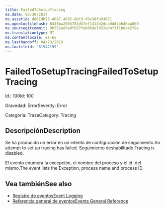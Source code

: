 ```yaml
---
title: FailedToSetupTracing
ms.date: 03/30/2017
ms.assetid: dd61db93-4687-4832-8dc9-99e38fa83671
ms.openlocfilehash: 8448ba2055783d57ef1413d2dca0d84b646ba869
ms.sourcegitcommit: 9b552addadfb57fab0b9e7852ed4f1f1b8a42f8e
ms.translationtype: MT
ms.contentlocale: es-ES
ms.lasthandoff: 04/23/2019
ms.locfileid: "61942199"
---
```

# <a name="failedtosetuptracing"></a><span data-ttu-id="8adb8-102">FailedToSetupTracing</span><span class="sxs-lookup"><span data-stu-id="8adb8-102">FailedToSetupTracing</span></span>
<span data-ttu-id="8adb8-103">Id.: 100</span><span class="sxs-lookup"><span data-stu-id="8adb8-103">Id: 100</span></span>  
  
 <span data-ttu-id="8adb8-104">Gravedad: Error</span><span class="sxs-lookup"><span data-stu-id="8adb8-104">Severity: Error</span></span>  
  
 <span data-ttu-id="8adb8-105">Categoría: Traza</span><span class="sxs-lookup"><span data-stu-id="8adb8-105">Category: Tracing</span></span>  
  
## <a name="description"></a><span data-ttu-id="8adb8-106">Descripción</span><span class="sxs-lookup"><span data-stu-id="8adb8-106">Description</span></span>  
 <span data-ttu-id="8adb8-107">Se ha producido un error en un intento de configuración de seguimiento.</span><span class="sxs-lookup"><span data-stu-id="8adb8-107">An attempt to set up tracing has failed.</span></span> <span data-ttu-id="8adb8-108">Seguimiento deshabilitado.</span><span class="sxs-lookup"><span data-stu-id="8adb8-108">Tracing is disabled.</span></span>  
  
 <span data-ttu-id="8adb8-109">El evento enumera la excepción, el nombre del proceso y el id. del mismo.</span><span class="sxs-lookup"><span data-stu-id="8adb8-109">The event lists the Exception, process name and process ID.</span></span>  
  
## <a name="see-also"></a><span data-ttu-id="8adb8-110">Vea también</span><span class="sxs-lookup"><span data-stu-id="8adb8-110">See also</span></span>

- [<span data-ttu-id="8adb8-111">Registro de eventos</span><span class="sxs-lookup"><span data-stu-id="8adb8-111">Event Logging</span></span>](../../../../../docs/framework/wcf/diagnostics/event-logging/index.md)
- [<span data-ttu-id="8adb8-112">Referencia general de eventos</span><span class="sxs-lookup"><span data-stu-id="8adb8-112">Events General Reference</span></span>](../../../../../docs/framework/wcf/diagnostics/event-logging/events-general-reference.md)

